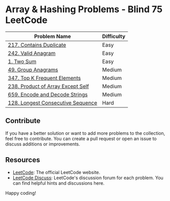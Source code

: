 # Array & Hashing Problems - Blind 75 LeetCode 

| Problem Name                                    | Difficulty |
| ----------------------------------------------- | ---------- |
| [217. Contains Duplicate](https://leetcode.com/problems/contains-duplicate/)                        | Easy       |
| [242. Valid Anagram](https://leetcode.com/problems/valid-anagram/)                                  | Easy       |
| [1. Two Sum](https://leetcode.com/problems/two-sum/)                                              | Easy       |
| [49. Group Anagrams](https://leetcode.com/problems/group-anagrams/)                                | Medium     |
| [347. Top K Frequent Elements](https://leetcode.com/problems/top-k-frequent-elements/)              | Medium     |
| [238. Product of Array Except Self](https://leetcode.com/problems/product-of-array-except-self/)    | Medium     |
| [659. Encode and Decode Strings](https://leetcode.com/problems/encode-and-decode-strings/)          | Medium     |
| [128. Longest Consecutive Sequence](https://leetcode.com/problems/longest-consecutive-sequence/)    | Hard       |

## Contribute

If you have a better solution or want to add more problems to the collection, feel free to contribute. You can create a pull request or open an issue to discuss additions or improvements.

## Resources

- [LeetCode](https://leetcode.com/): The official LeetCode website.
- [LeetCode Discuss](https://leetcode.com/discuss/): LeetCode's discussion forum for each problem. You can find helpful hints and discussions here.

Happy coding!